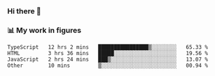 ### Hi there 👋

### 📊 My work in figures

<!--START_SECTION:waka-->

```text
TypeScript   12 hrs 2 mins   ████████████████▒░░░░░░░░   65.33 %
HTML         3 hrs 36 mins   █████░░░░░░░░░░░░░░░░░░░░   19.56 %
JavaScript   2 hrs 24 mins   ███▒░░░░░░░░░░░░░░░░░░░░░   13.07 %
Other        10 mins         ▒░░░░░░░░░░░░░░░░░░░░░░░░   00.94 %
```

<!--END_SECTION:waka-->
